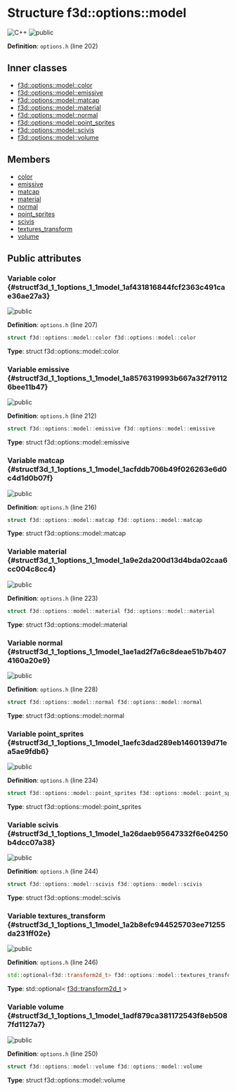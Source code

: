 # Structure f3d::options::model

![][C++]
![][public]

**Definition**: `options.h` (line 202)





## Inner classes

* [f3d::options::model::color](structf3d_1_1options_1_1model_1_1color.md)
* [f3d::options::model::emissive](structf3d_1_1options_1_1model_1_1emissive.md)
* [f3d::options::model::matcap](structf3d_1_1options_1_1model_1_1matcap.md)
* [f3d::options::model::material](structf3d_1_1options_1_1model_1_1material.md)
* [f3d::options::model::normal](structf3d_1_1options_1_1model_1_1normal.md)
* [f3d::options::model::point\_sprites](structf3d_1_1options_1_1model_1_1point__sprites.md)
* [f3d::options::model::scivis](structf3d_1_1options_1_1model_1_1scivis.md)
* [f3d::options::model::volume](structf3d_1_1options_1_1model_1_1volume.md)

## Members

* [color](structf3d_1_1options_1_1model.md#structf3d_1_1options_1_1model_1af431816844fcf2363c491cae36ae27a3)
* [emissive](structf3d_1_1options_1_1model.md#structf3d_1_1options_1_1model_1a8576319993b667a32f791126bee11b47)
* [matcap](structf3d_1_1options_1_1model.md#structf3d_1_1options_1_1model_1acfddb706b49f026263e6d0c4d1d0b07f)
* [material](structf3d_1_1options_1_1model.md#structf3d_1_1options_1_1model_1a9e2da200d13d4bda02caa6cc004c8cc4)
* [normal](structf3d_1_1options_1_1model.md#structf3d_1_1options_1_1model_1ae1ad2f7a6c8deae51b7b4074160a20e9)
* [point\_sprites](structf3d_1_1options_1_1model.md#structf3d_1_1options_1_1model_1aefc3dad289eb1460139d71ea5ae9fdb6)
* [scivis](structf3d_1_1options_1_1model.md#structf3d_1_1options_1_1model_1a26daeb95647332f6e04250b4dcc07a38)
* [textures\_transform](structf3d_1_1options_1_1model.md#structf3d_1_1options_1_1model_1a2b8efc944525703ee71255da231ff02e)
* [volume](structf3d_1_1options_1_1model.md#structf3d_1_1options_1_1model_1adf879ca381172543f8eb5087fd1127a7)

## Public attributes

### Variable color {#structf3d_1_1options_1_1model_1af431816844fcf2363c491cae36ae27a3}

![][public]

**Definition**: `options.h` (line 207)


```cpp
struct f3d::options::model::color f3d::options::model::color
```








**Type**: struct f3d::options::model::color



### Variable emissive {#structf3d_1_1options_1_1model_1a8576319993b667a32f791126bee11b47}

![][public]

**Definition**: `options.h` (line 212)


```cpp
struct f3d::options::model::emissive f3d::options::model::emissive
```








**Type**: struct f3d::options::model::emissive



### Variable matcap {#structf3d_1_1options_1_1model_1acfddb706b49f026263e6d0c4d1d0b07f}

![][public]

**Definition**: `options.h` (line 216)


```cpp
struct f3d::options::model::matcap f3d::options::model::matcap
```








**Type**: struct f3d::options::model::matcap



### Variable material {#structf3d_1_1options_1_1model_1a9e2da200d13d4bda02caa6cc004c8cc4}

![][public]

**Definition**: `options.h` (line 223)


```cpp
struct f3d::options::model::material f3d::options::model::material
```








**Type**: struct f3d::options::model::material



### Variable normal {#structf3d_1_1options_1_1model_1ae1ad2f7a6c8deae51b7b4074160a20e9}

![][public]

**Definition**: `options.h` (line 228)


```cpp
struct f3d::options::model::normal f3d::options::model::normal
```








**Type**: struct f3d::options::model::normal



### Variable point\_sprites {#structf3d_1_1options_1_1model_1aefc3dad289eb1460139d71ea5ae9fdb6}

![][public]

**Definition**: `options.h` (line 234)


```cpp
struct f3d::options::model::point_sprites f3d::options::model::point_sprites
```








**Type**: struct f3d::options::model::point_sprites



### Variable scivis {#structf3d_1_1options_1_1model_1a26daeb95647332f6e04250b4dcc07a38}

![][public]

**Definition**: `options.h` (line 244)


```cpp
struct f3d::options::model::scivis f3d::options::model::scivis
```








**Type**: struct f3d::options::model::scivis



### Variable textures\_transform {#structf3d_1_1options_1_1model_1a2b8efc944525703ee71255da231ff02e}

![][public]

**Definition**: `options.h` (line 246)


```cpp
std::optional<f3d::transform2d_t> f3d::options::model::textures_transform
```








**Type**: std::optional< [f3d::transform2d\_t](classf3d_1_1transform2d__t.md) >



### Variable volume {#structf3d_1_1options_1_1model_1adf879ca381172543f8eb5087fd1127a7}

![][public]

**Definition**: `options.h` (line 250)


```cpp
struct f3d::options::model::volume f3d::options::model::volume
```








**Type**: struct f3d::options::model::volume



[public]: https://img.shields.io/badge/-public-brightgreen (public)
[C++]: https://img.shields.io/badge/language-C%2B%2B-blue (C++)
[protected]: https://img.shields.io/badge/-protected-yellow (protected)
[const]: https://img.shields.io/badge/-const-lightblue (const)
[static]: https://img.shields.io/badge/-static-lightgrey (static)
[private]: https://img.shields.io/badge/-private-red (private)
